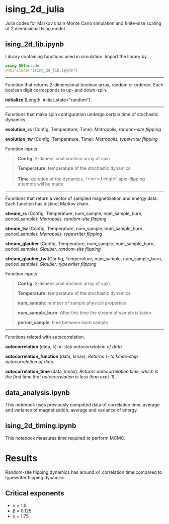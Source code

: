 # ising_2d_julia
Julia codes for Markov chain Monte Carlo simulation and finite-size scaling of 2 diemnsional Ising model

## ising_2d_lib.ipynb
Library containing functions used in simulation. Import the library by
```julia
using NBInclude
@nbinclude("ising_2d_lib.ipynb")
```

---------------------------------------

Function that returns 2-dimensional boolean array, random or ordered. Each boolean digit corresponds to up- and down-spin.

**initialize** (Length, initial_state="random")

---------------------------------------

Functions that make spin configuration undergo certain time of stochastic dynamics.

**evolution_rs** (Config, Temperature, Time): 	*Metropolis, random-site flipping*

**evolution_tw** (Config, Temperature, Time):	*Metropolis, typewriter flipping*

Function inputs

>**Config**:	2-dimensional boolean array of spin
>
>**Temperature**:	temperature of the stochastic dynamics
>
>**Time**:	duration of the dynamics. $\text{Time} \times \text{Length}^2$ spin-flipping attempts will be made

---------------------------------------

Functions that return a vector of sampled magnetization and energy data. Each function has distinct Markov chain.

**stream_rs** (Config, Temperature, num_sample, num_sample_burn, period_sample): *Metropolis, random-site flipping*

**stream_tw** (Config, Temperature, num_sample, num_sample_burn, period_sample): *Metropolis, typewriter flipping*

**stream_glauber** (Config, Temperature, num_sample, num_sample_burn, period_sample):   *Glauber, random-site flipping*

**stream_glauber_tw** (Config, Temperature, num_sample, num_sample_burn, period_sample):	*Glauber, typewriter flipping*

Function inputs

>**Config**:	2-dimensional boolean array of spin
>
>**Temperature**:	temperature of the stochastic dynamics
>
>**num_sample**:	number of sample physical properties
>
>**num_sample_burn**:	After this time the stream of sample is taken
>
>**period_sample**:	time between each sample

---------------------------------------

Functions related with autocorrelation.

**autocorrelation** (data, k): 	*k-step autocorrelation of data*

**autocorrelation_function** (data, kmax):	*Returns 1- to kmax-step autocorrelation of data*

**autocorrelation_time** (data, kmax):	*Returns autocorrelation time, which is the first time that autocorrelation is less than exp(-1)*

## data_analysis.ipynb
This notebook uses previously computed data of correlation time, average and variance of magnetization, average and variance of energy.

## ising_2d_timing.ipynb
This notebook measures time required to perform MCMC.

# Results
Random-site flipping dynamics has around x4 correlation time compared to typewriter flipping dynamics.

## Critical exponents

* &nu; = 1.0
* &beta; = 0.125
* &gamma; = 1.75
